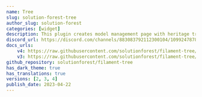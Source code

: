 ```yaml
---
name: Tree
slug: solution-forest-tree
author_slug: solution-forest
categories: [widget]
description: This plugin creates model management page with heritage tree structure view for Filament Admin. It could be used to create menu, etc.
discord_url: https://discord.com/channels/883083792112300104/1099247878142164992
docs_urls:
    v4: https://raw.githubusercontent.com/solutionforest/filament-tree/3.x/README.md
    v3: https://raw.githubusercontent.com/solutionforest/filament-tree/2.x/README.md
github_repository: solutionforest/filament-tree
has_dark_theme: true
has_translations: true
versions: [2, 3, 4]
publish_date: 2023-04-22
---
```

